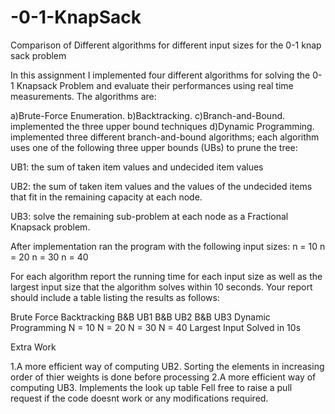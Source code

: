 # -0-1-KnapSack
Comparison of Different algorithms for different input sizes for the 0-1 knap sack problem

In this assignment I implemented four different algorithms for solving the 0-1 Knapsack Problem and evaluate their performances using real time measurements. The algorithms are:

a)Brute-Force Enumeration.
b)Backtracking.
c)Branch-and-Bound. implemented the three upper bound techniques
d)Dynamic Programming.
implemented three different branch-and-bound algorithms; each algorithm uses one of the following three upper bounds (UBs) to prune the tree:

UB1: the sum of taken item values and undecided item values

UB2: the sum of taken item values and the values of the undecided items that fit in the remaining capacity at each node.

UB3: solve the remaining sub-problem at each node as a Fractional Knapsack problem.

After implementation ran the program with the following input sizes: n = 10 n = 20 n = 30 n = 40

For each algorithm report the running time for each input size as well as the largest input size that the algorithm solves within 10 seconds. Your report should include a table listing the results as follows:

Brute Force	Backtracking 	B&B
UB1 B&B UB2 B&B UB3 Dynamic Programming N = 10 N = 20 N = 30 N = 40 Largest Input Solved in 10s

Extra Work

1.A more efficient way of computing UB2. Sorting the elements in increasing order of thier weights is done before processing
2.A more efficient way of computing UB3. Implements the look up table
Fell free to raise a pull request if the code doesnt work or any modifications required.

